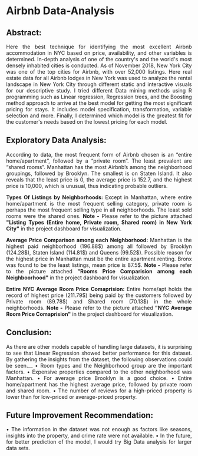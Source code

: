 # Airbnb Data-Analysis

## Abstract:
<p align="justify">
Here the best technique for identifying the most excellent Airbnb accommodation in NYC based on price, availability, and other variables is determined. In-depth analysis of one of the country's and the world's most densely inhabited cities is conducted. As of November 2018, New York City was one of the top cities for Airbnb, with over 52,000 listings. Here real estate data for all Airbnb lodges in New York was used to analyze the rental landscape in New York City through different static and interactive visuals for our descriptive study. I tried different Data mining methods using R programming such as Linear regression, Regression trees, and the Boosting method approach to arrive at the best model for getting the most significant pricing for stays. It includes model specification, transformation, variable selection and more. Finally, I determined which model is the greatest fit for the customer's needs based on the lowest pricing for each model.
</p> 

## Exploratory Data Analysis:
<p align="justify">
According to data, the most frequent form of Airbnb chosen is an “entire home/apartment”, followed by a “private room”. The least prevalent are “shared rooms”. Manhattan has the most Airbnb’s among the neighborhood groupings, followed by Brooklyn. The smallest is on Staten Island. It also reveals that the least price is 0, the average price is 152.7, and the highest price is 10,000, which is unusual, thus indicating probable outliers.
</p>
<p align="justify">
<b>
Types Of Listings by Neighborhoods:
</b>
Except in Manhattan, where entire home/apartment is the most frequent selling category, private room is perhaps the most frequent selling type in all neighborhoods. The least sold rooms were the shared ones. <b>Note -</b> Please refer to the picture attached <b>"Listing Types (Entire home, Private room, Shared room) in New York City"</b> in the project dashboard for visualization.
</p>
<p align="justify">
<b>
Average Price Comparison among each Neighborhood:
</b>
Manhattan is the highest paid neighborhood (196.88$) among all followed by Brooklyn (124.28$), Staten Island (114.81$) and Queens (99.52$). Possible reason for the highest price in Manhattan must be the entire apartment renting. Bronx was found to be the least listings, mean price is 87.5$. <b>Note -</b> Please refer to the picture attached <b>"Rooms Price Comparision among each Neighboorhood"</b> in the project dashboard for visualization.
</p>
<b>
<p align="justify">
Entire NYC Average Room Price Comaprision:
</b>
Entire home/apt holds the record of highest price (211.79$) being paid by the customers followed by Private room (89.78$) and Shared room (70.13$) in the whole neighborhoods. <b>Note -</b> Please refer to the picture attached <b>"NYC Average Room Price Comaprision"</b> in the project dashboard for visualization.
</p>

## Conclusion:
<p align="justify">
As there are other models capable of handling large datasets, it is surprising to see that Linear Regression showed better performance for this dataset. By gathering the insights from the dataset, the following observations could be seen.__
•	Room types and the Neighborhood group are the important factors.
•	Expensive properties compared to the other neighborhood was Manhattan.
•	For average price Brooklyn is a good choice.
•	Entire home/apartment has the highest average price, followed by private room and shared room.
•	The number of reviews for a high-priced property is lower than for low-priced or average-priced property.
</p>

## Future Improvement Recommendation:
<p align="justify">
•	The information in the dataset was not enough as factors like seasons, insights into the property, and crime rate were not available.
•	In the future, for better prediction of the model, I would try Big Data analysis for larger data sets.
</p>
